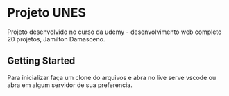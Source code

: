 # Projeto UNES

Projeto desenvolvido no curso da udemy - desenvolvimento web completo 20 projetos, Jamilton Damasceno.

## Getting Started

Para inicializar faça um clone do arquivos e abra no live serve vscode ou abra em algum servidor de sua preferencia.
